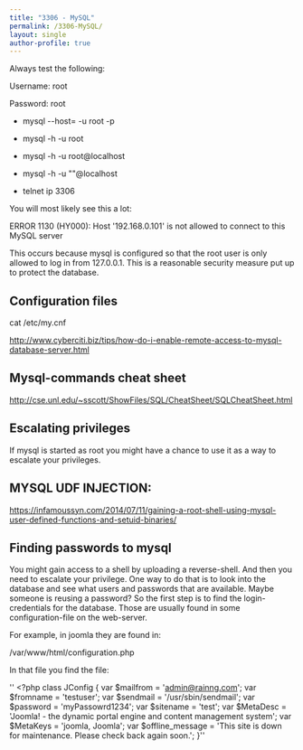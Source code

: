 ```yaml
---
title: "3306 - MySQL"
permalink: /3306-MySQL/
layout: single
author-profile: true
---
```

Always test the following:

Username: root

Password: root

- mysql --host=<ip> -u root -p
- mysql -h <Hostname> -u root
- mysql -h <Hostname> -u root@localhost
- mysql -h <Hostname> -u ""@localhost

- telnet ip 3306

You will most likely see this a lot:

ERROR 1130 (HY000): Host '192.168.0.101' is not allowed to connect to this MySQL server

This occurs because mysql is configured so that the root user is only allowed to log in from 127.0.0.1. This is a reasonable security measure put up to protect the database.

## Configuration files

cat /etc/my.cnf

http://www.cyberciti.biz/tips/how-do-i-enable-remote-access-to-mysql-database-server.html

## Mysql-commands cheat sheet
  
http://cse.unl.edu/~sscott/ShowFiles/SQL/CheatSheet/SQLCheatSheet.html

## Escalating privileges

If mysql is started as root you might have a chance to use it as a way to escalate your privileges.

## MYSQL UDF INJECTION:

https://infamoussyn.com/2014/07/11/gaining-a-root-shell-using-mysql-user-defined-functions-and-setuid-binaries/

## Finding passwords to mysql

You might gain access to a shell by uploading a reverse-shell. And then you need to escalate your privilege. One way to do that is to look into the database and see what users and passwords that are available. Maybe someone is reusing a password?
So the first step is to find the login-credentials for the database. Those are usually found in some configuration-file on the web-server. 
  
For example, in joomla they are found in:

/var/www/html/configuration.php

In that file you find the file:

'' <?php
 class JConfig {
    var $mailfrom = 'admin@rainng.com';
    var $fromname = 'testuser';
    var $sendmail = '/usr/sbin/sendmail';
    var $password = 'myPassowrd1234';
    var $sitename = 'test';
    var $MetaDesc = 'Joomla! - the dynamic portal engine and content management system';
    var $MetaKeys = 'joomla, Joomla';
    var $offline_message = 'This site is down for maintenance. Please check back again soon.';
    }''
